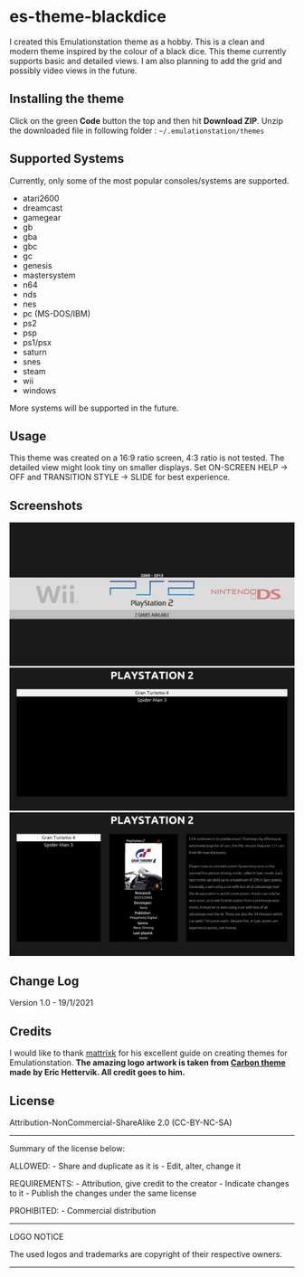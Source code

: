 # es-theme-blackdice

I created this Emulationstation theme as a hobby. This is a clean and modern theme inspired by the colour of a black dice. This theme currently supports basic and detailed views. I am also planning to add the grid and possibly video views in the future.

## Installing the theme

Click on the green **Code** button the top and then hit **Download ZIP**. Unzip the downloaded file in following folder : ``` ~/.emulationstation/themes ``` 

## Supported Systems
Currently, only some of the most popular consoles/systems are supported.

- atari2600
- dreamcast
- gamegear
- gb
- gba
- gbc
- gc
- genesis
- mastersystem
- n64
- nds
- nes
- pc (MS-DOS/IBM)
- ps2
- psp
- ps1/psx
- saturn
- snes
- steam
- wii
- windows

More systems will be supported in the future.

## Usage

This theme was created on a 16:9 ratio screen, 4:3 ratio is not tested. The detailed view might look tiny on smaller displays.
Set ON-SCREEN HELP -> OFF and TRANSITION STYLE -> SLIDE for best experience.

## Screenshots

![System View](/_inc/screenshots/SystemView.png?raw=true)
![Basic View](/_inc/screenshots/BasicView.png?raw=true)
![Detailed View](/_inc/screenshots/DetailedView.png?raw=true)

## Change Log
Version 1.0 - 19/1/2021

## Credits
I would like to thank [mattrixk](https://github.com/mattrixk) for his excellent guide on creating themes for Emulationstation. 
**The amazing logo artwork is taken from [Carbon theme](https://github.com/RetroPie/es-theme-carbon) made by Eric Hettervik. All credit goes to him.** 

## License

Attribution-NonCommercial-ShareAlike 2.0 (CC-BY-NC-SA)

-------------------------------------------------------------------------

Summary of the license below:

ALLOWED:      - Share and duplicate as it is
              - Edit, alter, change it

REQUIREMENTS: - Attribution, give credit to the creator
              - Indicate changes to it
              - Publish the changes under the same license

PROHIBITED:   - Commercial distribution

-------------------------------------------------------------------------

LOGO NOTICE

The used logos and trademarks are copyright of their respective owners.

-------------------------------------------------------------------------




